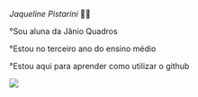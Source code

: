 _Jaqueline Pistarini_ 😶‍🌫️

°Sou aluna da Jânio Quadros 

°Estou no terceiro ano do ensino médio 

°Estou aqui para aprender como utilizar o github

![](https://images.app.goo.gl/vCMiHM7NyfAskkxL6)

